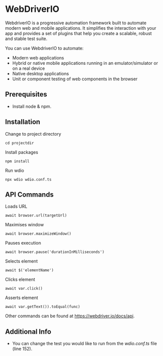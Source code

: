 # WebDriverIO

WebdriverIO is a progressive automation framework built to automate modern web and mobile applications. It simplifies the interaction with your app and provides a set of plugins that help you create a scalable, robust and stable test suite.

You can use WebdriverIO to automate:
- Modern web applications
- Hybrid or native mobile applications running in an emulator/simulator or on a real device
- Native desktop applications
- Unit or component testing of web components in the browser

Prerequisites
---

- Install node & npm. 


Installation
---

Change to project directory

```cd projectdir```

Install packages

```npm install```

Run wdio

```npx wdio wdio.conf.ts```


API Commands
---

Loads URL

```await browser.url(targetUrl)```

Maximises window

```await browser.maximizeWindow()```

Pauses execution

```await browser.pause('durationInMilliseconds')```

Selects element

```await $('elementName')```

Clicks element

```await var.click()```

Asserts element

```await var.getText()).toEqual(func)```

Other commands can be found at https://webdriver.io/docs/api.


Additional Info
---

- You can change the test you would like to run from the <i>wdio.conf.ts</i> file (line 152).
